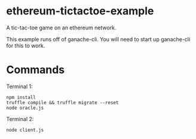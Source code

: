 # ethereum-tictactoe-example
A tic-tac-toe game on an ethereum network.

This example runs off of ganache-cli. You will need to start up ganache-cli for this to work.

# Commands

Terminal 1:
```
npm install
truffle compile && truffle migrate --reset
node oracle.js
```

Terminal 2:
```
node client.js
```
